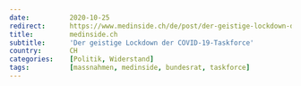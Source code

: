 ```yaml
---
date:          2020-10-25
redirect:      https://www.medinside.ch/de/post/der-geistige-lockdown-der-covid-19-taskforce
title:         medinside.ch
subtitle:      'Der geistige Lockdown der COVID-19-Taskforce'
country:       CH
categories:    [Politik, Widerstand]
tags:          [massnahmen, medinside, bundesrat, taskforce]
---
```

